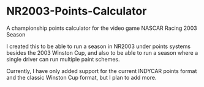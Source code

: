 # NR2003-Points-Calculator
A championship points calculator for the video game NASCAR Racing 2003 Season

I created this to be able to run a season in NR2003 under points systems besides the 2003 Winston Cup, and also to be able to run
a season where a single driver can run multiple paint schemes.

Currently, I have only added support for the current INDYCAR points format and the classic Winston Cup format, but I plan to add more.
